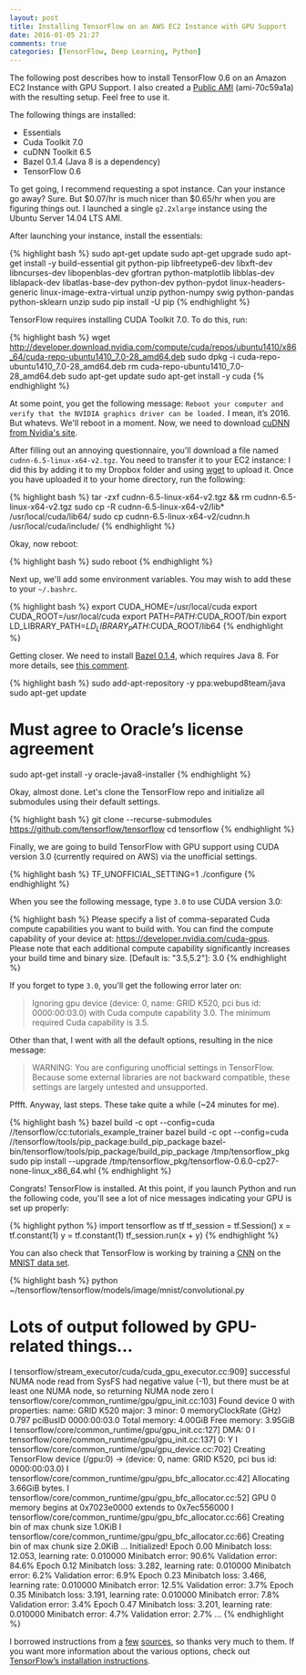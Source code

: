 ```yaml
---
layout: post
title: Installing TensorFlow on an AWS EC2 Instance with GPU Support
date: 2016-01-05 21:27
comments: true
categories: [TensorFlow, Deep Learning, Python]
---
```


The following post describes how to install TensorFlow 0.6 on an Amazon EC2
Instance with GPU Support. I also created a
[Public AMI](https://console.aws.amazon.com/ec2/v2/home?region=us-east-1#LaunchInstanceWizard:ami=ami-70c59a1a) (ami-70c59a1a) with the resulting setup. Feel free to use it.

The following things are installed:

* Essentials
* Cuda Toolkit 7.0
* cuDNN Toolkit 6.5
* Bazel 0.1.4 (Java 8 is a dependency)
* TensorFlow 0.6

To get going, I recommend requesting a spot instance. Can your instance go away?
Sure. But $0.07/hr is much nicer than $0.65/hr when you are figuring things out.
I launched a single `g2.2xlarge` instance using the Ubuntu Server 14.04 LTS AMI.

After launching your instance, install the essentials:

{% highlight bash %}
sudo apt-get update
sudo apt-get upgrade
sudo apt-get install -y build-essential git python-pip libfreetype6-dev libxft-dev libncurses-dev libopenblas-dev gfortran python-matplotlib libblas-dev liblapack-dev libatlas-base-dev python-dev python-pydot linux-headers-generic linux-image-extra-virtual unzip python-numpy swig python-pandas python-sklearn unzip
sudo pip install -U pip
{% endhighlight %}

TensorFlow requires installing CUDA Toolkit 7.0. To do this, run:

{% highlight bash %}
wget http://developer.download.nvidia.com/compute/cuda/repos/ubuntu1410/x86_64/cuda-repo-ubuntu1410_7.0-28_amd64.deb
sudo dpkg -i cuda-repo-ubuntu1410_7.0-28_amd64.deb
rm cuda-repo-ubuntu1410_7.0-28_amd64.deb
sudo apt-get update
sudo apt-get install -y cuda
{% endhighlight %}

At some point, you get the following message: `Reboot your computer and verify
that the NVIDIA graphics driver can be loaded.` I mean, it’s 2016. But
whatevs. We'll reboot in a moment. Now, we need to download
[cuDNN from Nvidia's site](https://developer.nvidia.com/rdp/assets/cudnn-65-linux-v2-asset).

After filling out an annoying questionnaire, you'll download a file named
`cudnn-6.5-linux-x64-v2.tgz`. You need to transfer it to your EC2 instance: I
did this by adding it to my Dropbox folder and using
[wget](https://www.gnu.org/software/wget/) to upload it. Once you have uploaded
it to your home directory, run the following:

{% highlight bash %}
tar -zxf cudnn-6.5-linux-x64-v2.tgz && rm cudnn-6.5-linux-x64-v2.tgz
sudo cp -R cudnn-6.5-linux-x64-v2/lib* /usr/local/cuda/lib64/
sudo cp cudnn-6.5-linux-x64-v2/cudnn.h /usr/local/cuda/include/
{% endhighlight %}

Okay, now reboot:

{% highlight bash %}
sudo reboot
{% endhighlight %}

Next up, we'll add some environment variables. You may wish to add these to your
`~/.bashrc`.

{% highlight bash %}
export CUDA_HOME=/usr/local/cuda
export CUDA_ROOT=/usr/local/cuda
export PATH=$PATH:$CUDA_ROOT/bin
export LD_LIBRARY_PATH=$LD_LIBRARY_PATH:$CUDA_ROOT/lib64
{% endhighlight %}

Getting closer. We need to install
[Bazel 0.1.4](https://github.com/bazelbuild/bazel/releases/tag/0.1.4), which
requires Java 8. For more details, see
[this comment](https://gist.github.com/erikbern/78ba519b97b440e10640#gistcomment-1645032).

{% highlight bash %}
sudo add-apt-repository -y ppa:webupd8team/java
sudo apt-get update
# Must agree to Oracle’s license agreement
sudo apt-get install -y oracle-java8-installer
{% endhighlight %}

Okay, almost done. Let's clone the TensorFlow repo and initialize all submodules
using their default settings.

{% highlight bash %}
git clone --recurse-submodules https://github.com/tensorflow/tensorflow
cd tensorflow
{% endhighlight %}

Finally, we are going to build TensorFlow with GPU support using CUDA version
3.0 (currently required on AWS) via the unofficial settings.

{% highlight bash %}
TF_UNOFFICIAL_SETTING=1 ./configure
{% endhighlight %}

When you see the following message, type `3.0` to use CUDA version 3.0:

{% highlight bash %}
Please specify a list of comma-separated Cuda compute capabilities you want to build with.
You can find the compute capability of your device at: https://developer.nvidia.com/cuda-gpus.
Please note that each additional compute capability significantly increases your build time and binary size.
[Default is: "3.5,5.2"]: 3.0
{% endhighlight %}

If you forget to type `3.0`, you'll get the following error later on:

> Ignoring gpu device (device: 0, name: GRID K520, pci bus id: 0000:00:03.0) with Cuda compute capability 3.0. The minimum required Cuda capability is 3.5.

Other than that, I went with all the default options, resulting in the nice
message:

> WARNING: You are configuring unofficial settings in TensorFlow. Because some
> external libraries are not backward compatible, these settings are largely
> untested and unsupported.

Pffft. Anyway, last steps. These take quite a while (~24 minutes for me).

{% highlight bash %}
bazel build -c opt --config=cuda //tensorflow/cc:tutorials_example_trainer
bazel build -c opt --config=cuda //tensorflow/tools/pip_package:build_pip_package
bazel-bin/tensorflow/tools/pip_package/build_pip_package /tmp/tensorflow_pkg
sudo pip install --upgrade /tmp/tensorflow_pkg/tensorflow-0.6.0-cp27-none-linux_x86_64.whl
{% endhighlight %}

Congrats! TensorFlow is installed. At this point, if you launch Python and run
the following code, you'll see a lot of nice messages indicating your GPU is set
up properly:

{% highlight python %}
import tensorflow as tf
tf_session = tf.Session()
x = tf.constant(1)
y = tf.constant(1)
tf_session.run(x + y)
{% endhighlight %}

You can also check that TensorFlow is working by training a
[CNN](https://en.wikipedia.org/wiki/Convolutional_neural_network) on the
[MNIST data set](http://yann.lecun.com/exdb/mnist/).

{% highlight bash %}
python ~/tensorflow/tensorflow/models/image/mnist/convolutional.py

# Lots of output followed by GPU-related things...
I tensorflow/stream_executor/cuda/cuda_gpu_executor.cc:909] successful NUMA node read from SysFS had negative value (-1), but there must be at least one NUMA node, so returning NUMA node zero
I tensorflow/core/common_runtime/gpu/gpu_init.cc:103] Found device 0 with properties:
name: GRID K520
major: 3 minor: 0 memoryClockRate (GHz) 0.797
pciBusID 0000:00:03.0
Total memory: 4.00GiB
Free memory: 3.95GiB
I tensorflow/core/common_runtime/gpu/gpu_init.cc:127] DMA: 0
I tensorflow/core/common_runtime/gpu/gpu_init.cc:137] 0:   Y
I tensorflow/core/common_runtime/gpu/gpu_device.cc:702] Creating TensorFlow device (/gpu:0) -> (device: 0, name: GRID K520, pci bus id: 0000:00:03.0)
I tensorflow/core/common_runtime/gpu/gpu_bfc_allocator.cc:42] Allocating 3.66GiB bytes.
I tensorflow/core/common_runtime/gpu/gpu_bfc_allocator.cc:52] GPU 0 memory begins at 0x7023e0000 extends to 0x7ec556000
I tensorflow/core/common_runtime/gpu/gpu_bfc_allocator.cc:66] Creating bin of max chunk size 1.0KiB
I tensorflow/core/common_runtime/gpu/gpu_bfc_allocator.cc:66] Creating bin of max chunk size 2.0KiB
...
Initialized!
Epoch 0.00
Minibatch loss: 12.053, learning rate: 0.010000
Minibatch error: 90.6%
Validation error: 84.6%
Epoch 0.12
Minibatch loss: 3.282, learning rate: 0.010000
Minibatch error: 6.2%
Validation error: 6.9%
Epoch 0.23
Minibatch loss: 3.466, learning rate: 0.010000
Minibatch error: 12.5%
Validation error: 3.7%
Epoch 0.35
Minibatch loss: 3.191, learning rate: 0.010000
Minibatch error: 7.8%
Validation error: 3.4%
Epoch 0.47
Minibatch loss: 3.201, learning rate: 0.010000
Minibatch error: 4.7%
Validation error: 2.7%
...
{% endhighlight %}

I borrowed instructions from
[a](http://erikbern.com/2015/11/12/installing-tensorflow-on-aws/)
[few](https://groups.google.com/a/tensorflow.org/forum/#!msg/discuss/jRkkvsB1iWA/qv8gJwV_CgAJ)
[sources](https://gist.github.com/dennybritz/8c2ca115b72ea98e5192), so thanks
very much to them. If you want more information about the various options, check
out [TensorFlow’s installation instructions](https://github.com/tensorflow/tensorflow/blob/master/tensorflow/g3doc/get_started/os_setup.md).
